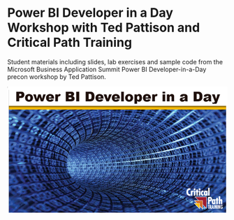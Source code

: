 # Power BI Developer in a Day Workshop with Ted Pattison and Critical Path Training
Student materials including slides, lab exercises and sample code from the Microsoft Business Application Summit Power BI Developer-in-a-Day precon workshop by Ted Pattison.

![Power BI Developer in a Day Workshop](https://github.com/CriticalPathTraining/DevInADay/raw/master/SocialImage.png "Power BI Developer in a Day Workshop")

